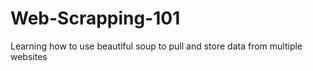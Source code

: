# Web-Scrapping-101
Learning how to use beautiful soup to pull and store data from multiple websites
